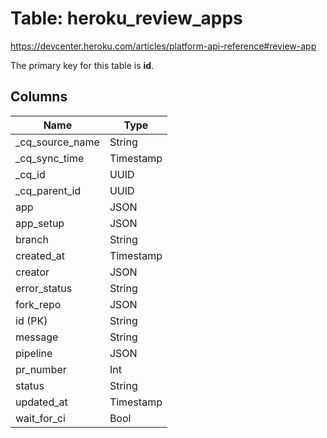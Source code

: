 # Table: heroku_review_apps

https://devcenter.heroku.com/articles/platform-api-reference#review-app

The primary key for this table is **id**.



## Columns
| Name          | Type          |
| ------------- | ------------- |
|_cq_source_name|String|
|_cq_sync_time|Timestamp|
|_cq_id|UUID|
|_cq_parent_id|UUID|
|app|JSON|
|app_setup|JSON|
|branch|String|
|created_at|Timestamp|
|creator|JSON|
|error_status|String|
|fork_repo|JSON|
|id (PK)|String|
|message|String|
|pipeline|JSON|
|pr_number|Int|
|status|String|
|updated_at|Timestamp|
|wait_for_ci|Bool|